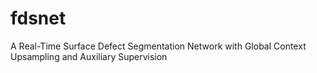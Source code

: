 # fdsnet
A Real-Time Surface Defect Segmentation Network with Global Context Upsampling and Auxiliary Supervision
